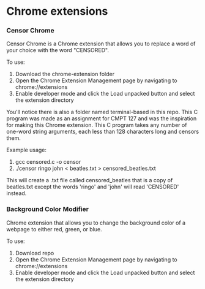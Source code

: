 # Chrome extensions


### Censor Chrome
Censor Chrome is a Chrome extension that allows you to replace a word of your choice with the word "CENSORED".

To use:
1. Download the chrome-extension folder
2. Open the Chrome Extension Management page by navigating to chrome://extensions
3. Enable developer mode and click the Load unpacked button and select the extension directory

You'll notice there is also a folder named terminal-based in this repo.
This C program was made as an assignment for CMPT 127 and was the inspiration for making this Chrome extension.
This C program takes any number of one-word string arguments, each less than 128 characters long and censors them.

Example usage:
1. gcc censored.c -o censor
2. ./censor ringo john < beatles.txt > censored_beatles.txt

This will create a .txt file called censored_beatles that is a copy of beatles.txt except the words 'ringo' and 'john' will read 'CENSORED' instead.
 
 
### Background Color Modifier
Chrome extension that allows you to change the background color of a webpage to either red, green, or blue.

To use:
1. Download repo
2. Open the Chrome Extension Management page by navigating to chrome://extensions
3. Enable developer mode and click the Load unpacked button and select the extension directory
